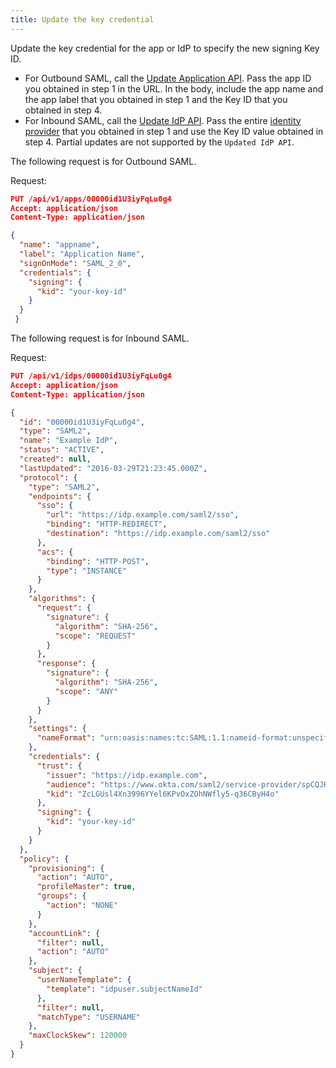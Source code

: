 ```yaml
---
title: Update the key credential
---
```


Update the key credential for the app or IdP to specify the new signing Key ID.

- For Outbound SAML, call the [Update Application API](/docs/reference/api/apps/#update-application). Pass the app ID you obtained in step 1 in the URL. In the body, include the app name and the app label that you obtained in step 1 and the Key ID that you obtained in step 4.
- For Inbound SAML, call the [Update IdP API](/docs/reference/api/idps/#update-identity-provider). Pass the entire [identity provider](/docs/reference/api/idps/#update-identity-provider) that you obtained in step 1 and use the Key ID value obtained in step 4. Partial updates are not supported by the `Updated IdP API`.

The following request is for Outbound SAML.

Request:

``` json
PUT /api/v1/apps/00000id1U3iyFqLu0g4
Accept: application/json
Content-Type: application/json

{
  "name": "appname",
  "label": "Application Name",
  "signOnMode": "SAML_2_0",
  "credentials": {
    "signing": {
      "kid": "your-key-id"
    }
  }
 }
```

The following request is for Inbound SAML.

Request:

``` json
PUT /api/v1/idps/00000id1U3iyFqLu0g4
Accept: application/json
Content-Type: application/json

{
  "id": "00000id1U3iyFqLu0g4",
  "type": "SAML2",
  "name": "Example IdP",
  "status": "ACTIVE",
  "created": null,
  "lastUpdated": "2016-03-29T21:23:45.000Z",
  "protocol": {
    "type": "SAML2",
    "endpoints": {
      "sso": {
        "url": "https://idp.example.com/saml2/sso",
        "binding": "HTTP-REDIRECT",
        "destination": "https://idp.example.com/saml2/sso"
      },
      "acs": {
        "binding": "HTTP-POST",
        "type": "INSTANCE"
      }
    },
    "algorithms": {
      "request": {
        "signature": {
          "algorithm": "SHA-256",
          "scope": "REQUEST"
        }
      },
      "response": {
        "signature": {
          "algorithm": "SHA-256",
          "scope": "ANY"
        }
      }
    },
    "settings": {
      "nameFormat": "urn:oasis:names:tc:SAML:1.1:nameid-format:unspecified"
    },
    "credentials": {
      "trust": {
        "issuer": "https://idp.example.com",
        "audience": "https://www.okta.com/saml2/service-provider/spCQJRNaaxs7ANqKBO7M",
        "kid": "ZcLGUsl4Xn3996YYel6KPvOxZOhNWfly5-q36CByH4o"
      },
      "signing": {
        "kid": "your-key-id"
      }
    }
  },
  "policy": {
    "provisioning": {
      "action": "AUTO",
      "profileMaster": true,
      "groups": {
        "action": "NONE"
      }
    },
    "accountLink": {
      "filter": null,
      "action": "AUTO"
    },
    "subject": {
      "userNameTemplate": {
        "template": "idpuser.subjectNameId"
      },
      "filter": null,
      "matchType": "USERNAME"
    },
    "maxClockSkew": 120000
  }
}

```

<NextSectionLink/>
